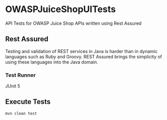 # OWASPJuiceShopUITests

API Tests for OWASP Juice Shop APIs written using Rest Assured

## Rest Assured
Testing and validation of REST services in Java is harder than in dynamic languages such as Ruby and Groovy. REST Assured brings the simplicity of using these languages into the Java domain.

### Test Runner
JUnit 5 

## Execute Tests
```shell script
mvn clean test
```


